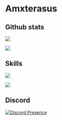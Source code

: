 # Amxterasus

## Github stats

![ ](https://github-readme-stats.vercel.app/api?username=amxterasus&show_icons=true&theme=tokyonight)

![ ](https://github-readme-stats.vercel.app/api/top-langs?username=amxterasus&show_icons=true&theme=tokyonight)

## Skills

![ ](https://skillicons.dev/icons?i=html,css,js,ts,nodejs,astro,tailwind)

![ ](https://visitor-badge.laobi.icu/badge?page_id=amxterasus)

## Discord

[![Discord Presence](https://lanyard.cnrad.dev/api/776176694209413170)](https://discord.com/users/776176694209413170)
